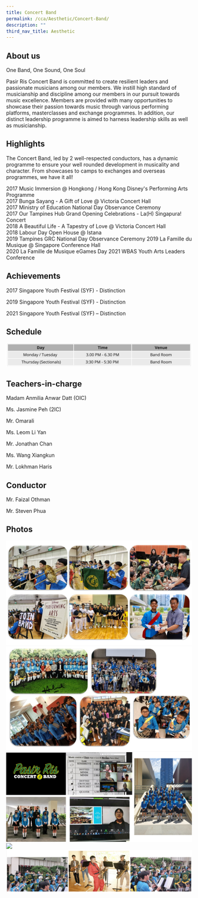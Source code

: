 ```yaml
---
title: Concert Band
permalink: /cca/Aesthetic/Concert-Band/
description: ""
third_nav_title: Aesthetic
---
```

About us
--------

One Band, One Sound, One Soul

Pasir Ris Concert Band is committed to create resilient leaders and passionate musicians among our members. We instill high standard of musicianship and discipline among our members in our pursuit towards music excellence. Members are provided with many opportunities to showcase their passion towards music through various performing platforms, masterclasses and exchange programmes. In addition, our distinct leadership programme is aimed to harness leadership skills as well as musicianship.

  

Highlights
----------

The Concert Band, led by 2 well-respected conductors, has a dynamic programme to ensure your well rounded development in musicality and character. From showcases to camps to exchanges and overseas programmes, we have it all!                                       

2017 Music Immersion @ Hongkong / Hong Kong Disney's Performing Arts Programme  
2017 Bunga Sayang - A Gift of Love @ Victoria Concert Hall  
2017 Ministry of Education National Day Observance Ceremony  
2017 Our Tampines Hub Grand Opening Celebrations - La(H) Singapura! Concert  
2018 A Beautiful Life - A Tapestry of Love @ Victoria Concert Hall  
2018 Labour Day Open House @ Istana  
2019 Tampines GRC National Day Observance Ceremony 2019 La Famille du Musique @ Singapore Conference Hall  
2020 La Famille de Musique eGames Day 2021 WBAS Youth Arts Leaders Conference 

Achievements
------------

2017 Singapore Youth Festival (SYF) - Distinction

2019 Singapore Youth Festival (SYF) - Distinction

2021 Singapore Youth Festival (SYF) – Distinction

  

Schedule
--------
![](/images/bandschedule.png)

Teachers-in-charge
------------------

Madam Anmilia Anwar Datt (OIC)

Ms. Jasmine Peh (2IC)

Mr. Omarali

Ms. Leom Li Yan

Mr. Jonathan Chan

Ms. Wang Xiangkun

Mr. Lokhman Haris

Conductor
---------

Mr. Faizal Othman

Mr. Steven Phua

Photos
------

![](/images/Band%20Photo%201.jpeg)
![](/images/Band%20Photo%202.jpeg)
![](/images/band%20photo%203.png)
![](/images/Band%20Photo%204.png)
![](/images/Band%20Photo%205.png)